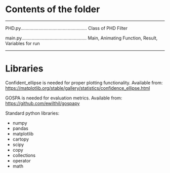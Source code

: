 # Contents of the folder		

---

PHD.py.................................................... Class of PHD Filter

main.py................................................... Main, Animating Function, Result, Variables for run

---

# Libraries

Confident_ellipse is needed for proper plotting functionality. Available from: https://matplotlib.org/stable/gallery/statistics/confidence_ellipse.html

GOSPA is needed for evaluation metrics. Available from: https://github.com/ewilthil/gospapy

Standard python libraries:

* numpy
* pandas
* matplotlib
* cartopy
* scipy
* copy
* collections
* operator
* math

